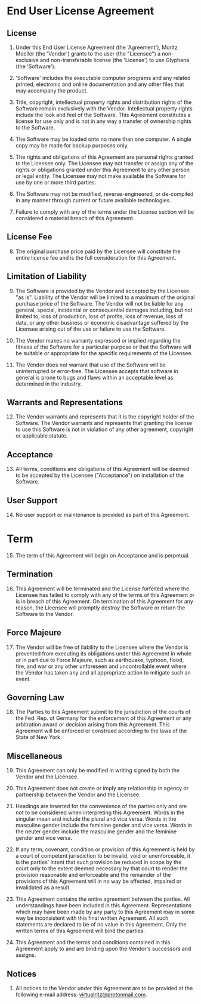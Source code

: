 # End User License Agreement

## License

1. Under this End User License Agreement (the 'Agreement'), Moritz Moeller (the 'Vendor') grants to the user (the "Licensee") a non-exclusive and non-transferable license (the 'License') to use Glyphana (the 'Software').

1. 'Software' includes the executable computer programs and any related printed, electronic and online documentation and any other files that may accompany the product.

1. Title, copyright, intellectual property rights and distribution rights of the Software remain exclusively with the Vendor. Intellectual property rights include the look and feel of the Software. This Agreement constitutes a license for use only and is not in any way a transfer of ownership rights to the Software.

1. The Software may be loaded onto no more than one computer. A single copy may be made for backup purposes only.

1. The rights and obligations of this Agreement are personal rights granted to the Licensee only. The Licensee may not transfer or assign any of the rights or obligations granted under this Agreement to any other person or legal entity. The Licensee may not make available the Software for use by one or more third parties.

1. The Software may not be modified, reverse-engineered, or de-compiled in any manner through current or future available technologies.

1. Failure to comply with any of the terms under the License section will be considered a material breach of this Agreement.

## License Fee

8. The original purchase price paid by the Licensee will constitute the entire license fee and is the full consideration for this Agreement.

## Limitation of Liability

9. The Software is provided by the Vendor and accepted by the Licensee "as is". Liability of the Vendor will be limited to a maximum of the original purchase price of the Software. The Vendor will not be liable for any general, special, incidental or consequential damages including, but not limited to, loss of production, loss of profits, loss of revenue, loss of data, or any other business or economic disadvantage suffered by the Licensee arising out of the use or failure to use the Software.

1. The Vendor makes no warranty expressed or implied regarding the fitness of the Software for a particular purpose or that the Software will be suitable or appropriate for the specific requirements of the Licensee.

1. The Vendor does not warrant that use of the Software will be uninterrupted or error-free. The Licensee accepts that software in general is prone to bugs and flaws within an acceptable level as determined in the industry.

## Warrants and Representations

12. The Vendor warrants and represents that it is the copyright holder of the Software. The Vendor warrants and represents that granting the license to use this Software is not in violation of any other agreement, copyright or applicable statute.

## Acceptance

13. All terms, conditions and obligations of this Agreement will be deemed to be accepted by the Licensee ("Acceptance") on installation of the Software.

## User Support

14. No user support or maintenance is provided as part of this Agreement.

# Term

15. The term of this Agreement will begin on Acceptance and is perpetual.

## Termination

16. This Agreement will be terminated and the License forfeited where the Licensee has failed to comply with any of the terms of this Agreement or is in breach of this Agreement. On termination of this Agreement for any reason, the Licensee will promptly destroy the Software or return the Software to the Vendor.

## Force Majeure

17. The Vendor will be free of liability to the Licensee where the Vendor is prevented from executing its obligations under this Agreement in whole or in part due to Force Majeure, such as earthquake, typhoon, flood, fire, and war or any other unforeseen and uncontrollable event where the Vendor has taken any and all appropriate action to mitigate such an event.

## Governing Law

18. The Parties to this Agreement submit to the jurisdiction of the courts of the Fed. Rep. of Germany for the enforcement of this Agreement or any arbitration award or decision arising from this Agreement. This Agreement will be enforced or construed according to the laws of the State of New York.

## Miscellaneous

19. This Agreement can only be modified in writing signed by both the Vendor and the Licensee.

1. This Agreement does not create or imply any relationship in agency or partnership between the Vendor and the Licensee.

1. Headings are inserted for the convenience of the parties only and are not to be considered when interpreting this Agreement. Words in the singular mean and include the plural and vice versa. Words in the masculine gender include the feminine gender and vice versa. Words in the neuter gender include the masculine gender and the feminine gender and vice versa.

1. If any term, covenant, condition or provision of this Agreement is held by a court of competent jurisdiction to be invalid, void or unenforceable, it is the parties' intent that such provision be reduced in scope by the court only to the extent deemed necessary by that court to render the provision reasonable and enforceable and the remainder of the provisions of this Agreement will in no way be affected, impaired or invalidated as a result.

1. This Agreement contains the entire agreement between the parties. All understandings have been included in this Agreement. Representations which may have been made by any party to this Agreement may in some way be inconsistent with this final written Agreement. All such statements are declared to be of no value in this Agreement. Only the written terms of this Agreement will bind the parties.

1. This Agreement and the terms and conditions contained in this Agreement apply to and are binding upon the Vendor's successors and assigns.

## Notices

1. All notices to the Vendor under this Agreement are to be provided at the following e-mail address: virtualritz@protonmail.com.